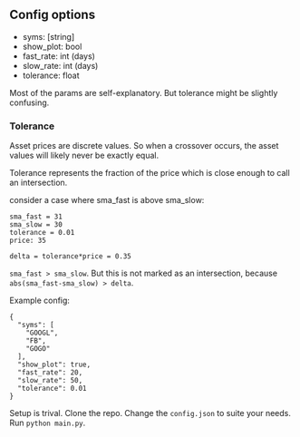 ## Config options

* syms: [string]
* show_plot: bool
* fast_rate: int (days) 
* slow_rate: int (days)
* tolerance: float

Most of the params are self-explanatory. But tolerance might be slightly confusing.

### Tolerance

Asset prices are discrete values. So when a crossover occurs, the asset values will likely never be exactly equal.

Tolerance represents the fraction of the price which is close enough to call an intersection.

consider a case where sma_fast is above sma_slow:

```
sma_fast = 31
sma_slow = 30
tolerance = 0.01
price: 35

delta = tolerance*price = 0.35
```

`sma_fast > sma_slow`. But this is not marked as an intersection, because `abs(sma_fast-sma_slow) > delta`.

Example config:

```
{
  "syms": [
    "GOOGL",
    "FB",
    "GOGO"
  ],
  "show_plot": true,
  "fast_rate": 20,
  "slow_rate": 50,
  "tolerance": 0.01
}
```

Setup is trival. Clone the repo. Change the `config.json` to suite your needs. Run `python main.py`.
